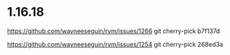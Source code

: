 # 1.16.18

https://github.com/wayneeseguin/rvm/issues/1266
git cherry-pick b7f137d

https://github.com/wayneeseguin/rvm/issues/1254
git cherry-pick 268ed3a
